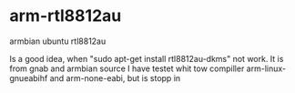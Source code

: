 # arm-rtl8812au
armbian ubuntu rtl8812au

Is a good idea, when "sudo apt-get install rtl8812au-dkms" not work.
It is from gnab and armbian source
I have testet whit tow compiller arm-linux-gnueabihf and arm-none-eabi, but is stopp in 

